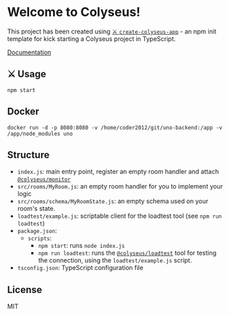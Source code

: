 # Welcome to Colyseus!

This project has been created using [⚔️ `create-colyseus-app`](https://github.com/colyseus/create-colyseus-app/) - an npm init template for kick starting a Colyseus project in TypeScript.

[Documentation](http://docs.colyseus.io/)

## :crossed_swords: Usage

```
npm start
```
## Docker

```
docker run -d -p 8080:8080 -v /home/coder2012/git/uno-backend:/app -v /app/node_modules uno
```

## Structure

- `index.js`: main entry point, register an empty room handler and attach [`@colyseus/monitor`](https://github.com/colyseus/colyseus-monitor)
- `src/rooms/MyRoom.js`: an empty room handler for you to implement your logic
- `src/rooms/schema/MyRoomState.js`: an empty schema used on your room's state.
- `loadtest/example.js`: scriptable client for the loadtest tool (see `npm run loadtest`)
- `package.json`:
    - `scripts`:
        - `npm start`: runs `node index.js`
        - `npm run loadtest`: runs the [`@colyseus/loadtest`](https://github.com/colyseus/colyseus-loadtest/) tool for testing the connection, using the `loadtest/example.js` script.
- `tsconfig.json`: TypeScript configuration file


## License

MIT
